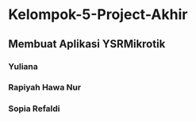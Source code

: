 # Kelompok-5-Project-Akhir
## Membuat Aplikasi YSRMikrotik

### Yuliana 
### Rapiyah Hawa Nur
### Sopia Refaldi
